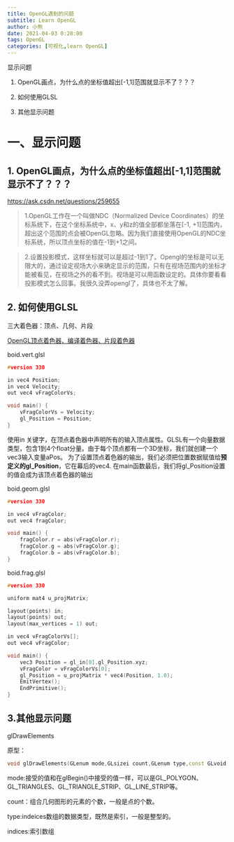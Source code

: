 ```yaml
---
title: OpenGL遇到的问题
subtitle: Learn OpenGL
author: 小熊
date: 2021-04-03 0:20:00
tags: OpenGL
categories: [可视化,learn OpenGL]
---
```


显示问题

1. OpenGL画点，为什么点的坐标值超出[-1,1]范围就显示不了？？？

2. 如何使用GLSL
3. 其他显示问题

<!--more-->

# 一、显示问题

## 1. OpenGL画点，为什么点的坐标值超出[-1,1]范围就显示不了？？？

https://ask.csdn.net/questions/259655

>1.OpenGL工作在一个叫做NDC（Normalized Device Coordinates）的坐标系统下，在这个坐标系统中，x、y和z的值全部都坐落在[-1, +1]范围内，超出这个范围的点会被OpenGL忽略。因为我们直接使用OpenGL的NDC坐标系统，所以顶点坐标的值在-1到+1之间。

> 2.设置投影模式，这样坐标就可以是超过-1到1了。Opengl的坐标是可以无限大的，通过设定视场大小来确定显示的范围，只有在视场范围内的坐标才能被看见，在视场之外的看不到。视场是可以用函数设定的。具体你要看看投影模式怎么回事。我很久没弄opengl了，具体也不太了解。



## 2. 如何使用GLSL

三大着色器：顶点、几何、片段

[OpenGL顶点着色器、编译着色器、片段着色器](https://blog.csdn.net/baidu_28949227/article/details/91990567)

boid.vert.glsl

```C++
#version 330

in vec4 Position;
in vec4 Velocity;
out vec4 vFragColorVs;

void main() {
    vFragColorVs = Velocity;
    gl_Position = Position;
}
```

使用in 关键字，在顶点着色器中声明所有的输入顶点属性。GLSL有一个向量数据类型，包含1到4个float分量。由于每个顶点都有一个3D坐标，我们就创建一个vec3输入变量aPos。
为了设置顶点着色器的输出，我们必须把位置数据赋值给**预定义的gl_Position**，它在幕后的vec4.
在main函数最后，我们将gl_Position设置的值会成为该顶点着色器的输出



boid.geom.glsl

```c++
#version 330

in vec4 vFragColor;
out vec4 fragColor;

void main() {
    fragColor.r = abs(vFragColor.r);
    fragColor.g = abs(vFragColor.g);
    fragColor.b = abs(vFragColor.b);
}
```





boid.frag.glsl

```C++
#version 330

uniform mat4 u_projMatrix;

layout(points) in;
layout(points) out;
layout(max_vertices = 1) out;

in vec4 vFragColorVs[];
out vec4 vFragColor;

void main() {
    vec3 Position = gl_in[0].gl_Position.xyz;
    vFragColor = vFragColorVs[0];
    gl_Position = u_projMatrix * vec4(Position, 1.0);
    EmitVertex();
    EndPrimitive();
}

```



## 3.其他显示问题

glDrawElements

原型：

```C++
void glDrawElements(GLenum mode,GLsizei count,GLenum type,const GLvoid *indices);
```

mode:接受的值和在glBegin()中接受的值一样，可以是GL_POLYGON、GL_TRIANGLES、GL_TRIANGLE_STRIP、GL_LINE_STRIP等。

count：组合几何图形的元素的个数，一般是点的个数。

type:indeices数组的数据类型，既然是索引，一般是整型的。

indices:索引数组
